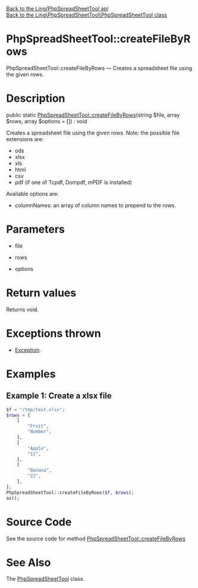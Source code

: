 [Back to the Ling/PhpSpreadSheetTool api](https://github.com/lingtalfi/PhpSpreadSheetTool/blob/master/doc/api/Ling/PhpSpreadSheetTool.md)<br>
[Back to the Ling\PhpSpreadSheetTool\PhpSpreadSheetTool class](https://github.com/lingtalfi/PhpSpreadSheetTool/blob/master/doc/api/Ling/PhpSpreadSheetTool/PhpSpreadSheetTool.md)


PhpSpreadSheetTool::createFileByRows
================



PhpSpreadSheetTool::createFileByRows — Creates a spreadsheet file using the given rows.




Description
================


public static [PhpSpreadSheetTool::createFileByRows](https://github.com/lingtalfi/PhpSpreadSheetTool/blob/master/doc/api/Ling/PhpSpreadSheetTool/PhpSpreadSheetTool/createFileByRows.md)(string $file, array $rows, array $options = []) : void




Creates a spreadsheet file using the given rows.
Note: the possible file extensions are:
- ods
- xlsx
- xls
- html
- csv
- pdf (if one of Tcpdf, Dompdf, mPDF is installed)



Available options are:
- columnNames: an array of column names to prepend to the rows.




Parameters
================


- file

    

- rows

    

- options

    


Return values
================

Returns void.


Exceptions thrown
================

- [Exception](http://php.net/manual/en/class.exception.php).&nbsp;





Examples
================

Example 1: Create a xlsx file
----------------

```php
$f = "/tmp/test.xlsx";
$rows = [
    [
        "Fruit",
        "Number",
    ],
    [
        "Apple",
        "11",
    ],
    [
        "Banana",
        "22",
    ],
];
PhpSpreadSheetTool::createFileByRows($f, $rows);
az();

```

Source Code
===========
See the source code for method [PhpSpreadSheetTool::createFileByRows](https://github.com/lingtalfi/PhpSpreadSheetTool/blob/master/PhpSpreadSheetTool.php#L43-L67)


See Also
================

The [PhpSpreadSheetTool](https://github.com/lingtalfi/PhpSpreadSheetTool/blob/master/doc/api/Ling/PhpSpreadSheetTool/PhpSpreadSheetTool.md) class.



